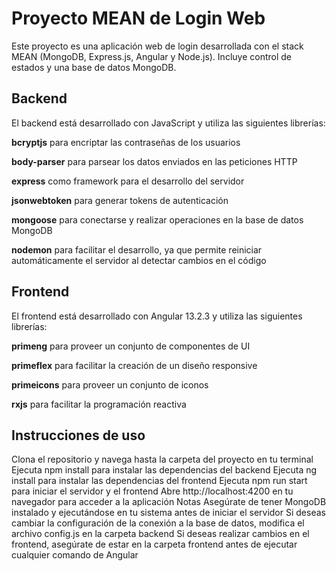 # Proyecto MEAN de Login Web

Este proyecto es una aplicación web de login desarrollada con el stack MEAN (MongoDB, Express.js, Angular y Node.js). Incluye control de estados y una base de datos MongoDB.

## Backend

El backend está desarrollado con JavaScript y utiliza las siguientes librerías:

**bcryptjs** para encriptar las contraseñas de los usuarios

**body-parser** para parsear los datos enviados en las peticiones HTTP

**express** como framework para el desarrollo del servidor

**jsonwebtoken** para generar tokens de autenticación

**mongoose** para conectarse y realizar operaciones en la base de datos MongoDB

**nodemon** para facilitar el desarrollo, ya que permite reiniciar automáticamente el servidor al detectar cambios en el código

## Frontend

El frontend está desarrollado con Angular 13.2.3 y utiliza las siguientes librerías:

**primeng** para proveer un conjunto de componentes de UI

**primeflex** para facilitar la creación de un diseño responsive

**primeicons** para proveer un conjunto de iconos

**rxjs** para facilitar la programación reactiva

## Instrucciones de uso

Clona el repositorio y navega hasta la carpeta del proyecto en tu terminal
Ejecuta npm install para instalar las dependencias del backend
Ejecuta ng install para instalar las dependencias del frontend
Ejecuta npm run start para iniciar el servidor y el frontend
Abre http://localhost:4200 en tu navegador para acceder a la aplicación
Notas
Asegúrate de tener MongoDB instalado y ejecutándose en tu sistema antes de iniciar el servidor
Si deseas cambiar la configuración de la conexión a la base de datos, modifica el archivo config.js en la carpeta backend
Si deseas realizar cambios en el frontend, asegúrate de estar en la carpeta frontend antes de ejecutar cualquier comando de Angular
